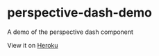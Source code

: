 # perspective-dash-demo
A demo of the perspective dash component

View it on [Heroku](http://perspective-dash.herokuapp.com)